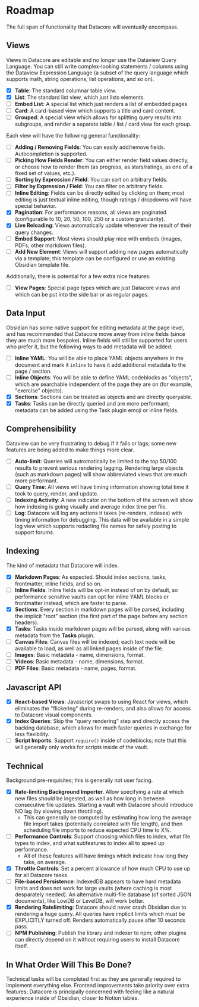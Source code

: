 # Roadmap

The full span of functionality that Datacore will eventually encompass.

## Views

Views in Datacore are editable and no longer use the Dataview Query Language. You can still write complex-looking
statements / columns using the Dataview Expression Language (a subset of the query language which supports math,
string operations, list operations, and so on).

- [X] **Table**: The standard columnar table view.
- [X] **List**: The standard list view, which just lists elements.
- [ ] **Embed List**: A special list which just renders a list of embedded pages 
- [ ] **Card**: A card-based view which supports a title and card content.
- [ ] **Grouped**: A special view which allows for splitting query results into subgroups, and render a separate
  table / list / card view for each group.

Each view will have the following general functionality:

- [ ] **Adding / Removing Fields**: You can easily add/remove fields. Autocompletion is supported.
- [ ] **Picking How Fields Render**: You can either render field values directly, or choose how to render them (as
  progress, as stars/ratings, as one of a fixed set of values, etc.).
- [ ] **Sorting by Expression / Field**: You can sort on arbitrary fields.
- [ ] **Filter by Expression / Field**: You can filter on arbitrary fields.
- [ ] **Inline Editing**: Fields can be directly edited by clicking on them; most editing is just textual inline
  editing, though ratings / dropdowns will have special behavior.
- [X] **Pagination**: For performance reasons, all views are paginated (configurable to 10, 20, 50, 100, 250 or a custom
  granularity).
- [X] **Live Reloading**: Views automatically update whenever the result of their query changes.
- [ ] **Embed Support**: Most views should play nice with embeds (images, PDFs, other markdown files).
- [ ] **Add New Element**: Views will support adding new pages automatically via a template; this template can be
  configured or use an existing Obsidian template file.

Additionally, there is potential for a few extra nice features:

- [ ] **View Pages**: Special page types which are just Datacore views and which can be put into the side bar or as
  regular pages.

## Data Input

Obsidian has some native support for editing metadata at the page level, and has recommended that Datacore move
away from inline fields (since they are much more bespoke). Inline fields will still be supported for users who prefer
it, but the following ways to add metadata will be added:

- [ ] **Inline YAML**: You will be able to place YAML objects anywhere in the document and mark it `inline` to have it
  add additional metadata to the page / section.
- [ ] **Inline Objects**: You will be able to define YAML codeblocks as "objects", which are searchable independent of
  the page they are on (for example, "exercise" objects).
- [X] **Sections**: Sections can be treated as objects and are directly queryable.
- [X] **Tasks**: Tasks can be directly queried and are more performant; metadata can be added using the Task plugin
  emoji or inline fields.

## Comprehensibility

Dataview can be very frustrating to debug if it fails or lags; some new features are being added to make things more
clear.

- [ ] **Auto-limit**: Queries will autromatically be limited to the top 50/100 results to prevent serious rendering
  lagging. Rendering large objects (such as markdown pages) will show abbreviated views that are much more performant.
- [ ] **Query Time**: All views will have timing information showing total time it took to query, render, and update.
- [ ] **Indexing Activity**: A new indicator on the bottom of the screen will show how indexing is going visually and
  average index time per file.
- [ ] **Log**: Datacore will log any actions it takes (re-renders, indexes) with timing information for debugging. This
  data will be available in a simple log view which supports redacting file names for safely posting to support forums.

## Indexing

The kind of metadata that Datacore will index.

- [X] **Markdown Pages**: As expected. Should index sections, tasks, frontmatter, inline fields, and so on.
- [ ] **Inline Fields**: Inline fields will be opt-in instead of on by default, so performance sensitive vaults can opt
  for inline YAML blocks or frontmatter instead, which are faster to parse.
- [X] **Sections**: Every section in markdown pages will be parsed, including the implicit "root" section (the first
  part of the page before any section headers).
- [X] **Tasks**: Tasks inside markdown pages will be parsed, along with various metadata from the **Tasks** plugin.
- [ ] **Canvas Files**: Canvas files will be indexed; each text node will be available to load, as well as all linked
  pages inside of the file.
- [ ] **Images**: Basic metadata - name, dimensions, format.
- [ ] **Videos**: Basic metadata - name, dimensions, format.
- [ ] **PDF Files**: Basic metadata - name, pages, format.

## Javascript API

- [X] **React-based Views**: Javascript swaps to using React for views, which eliminates the "flickering" during
  re-renders, and also allows for access to Datacore visual components.
- [X] **Index Queries**: Skip the "query rendering" step and directly access the backing database, which allows for much
  faster queries in exchange for less flexibility.
- [ ] **Script Imports**: Support `require()` inside of codeblocks; note that this will generally only works for scripts
  inside of the vault.

## Technical

Background pre-requisites; this is generally not user facing.

- [X] **Rate-limiting Background Importer**. Allow specifying a rate at which new files should be ingested, as well as
  how long in between consecutive file updates. Starting a vault with Datacore should introduce NO lag (by slowing down
  throttling).
    - This can generally be computed by estimating how long the average file import takes (potentially correlated with
      file length), and then scheduling file imports to reduce expected CPU time to X%.
- [ ] **Performance Controls**: Support choosing which files to index, what file types to index, and what subfeatures to
  index all to speed up performance.
    - All of these features will have timings which indicate how long they take, on average.
- [X] **Throttle Controls**: Set a percent allowance of how much CPU to use up for all Datacore tasks.
- [ ] **File-based Persistence**: IndexedDB appears to have hard metadata limits and does not work for large vaults
  (where caching is most desparately needed). An alternative multi-file database (of sorted JSON documents), like LowDB
  or LevelDB, will work better.
- [X] **Rendering Ratelimiting**: Datacore should never crash Obsidian due to rendering a huge query. All queries have
  implicit limits which must be EXPLICITLY turned off. Renders automatically pause after 10 seconds pass.
- [ ] **NPM Publishing**: Publish the library and indexer to npm; other plugins can directly depend on it without
  requiring users to install Datacore itself.

## In What Order Will This Be Done?

Technical tasks will be completed first as they are generally required to implement everything else. Frontend
improvements take priority over extra features; Datacore is principally concerned with feeling like a natural experience
inside of Obsidian, closer to Notion tables.